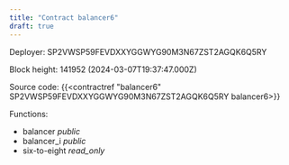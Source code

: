 ```yaml
---
title: "Contract balancer6"
draft: true
---
```

Deployer: SP2VWSP59FEVDXXYGGWYG90M3N67ZST2AGQK6Q5RY


 



Block height: 141952 (2024-03-07T19:37:47.000Z)

Source code: {{<contractref "balancer6" SP2VWSP59FEVDXXYGGWYG90M3N67ZST2AGQK6Q5RY balancer6>}}

Functions:

* balancer _public_
* balancer_i _public_
* six-to-eight _read_only_
